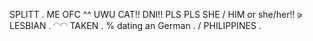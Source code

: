 SPLITT . ME OFC ^^ UWU CAT!! DNI!! PLS PLS 
SHE / HIM or she/her!! ⪩ LESBIAN  . ◠◠
TAKEN  .  %  dating an German  . / PHILIPPINES  . 
